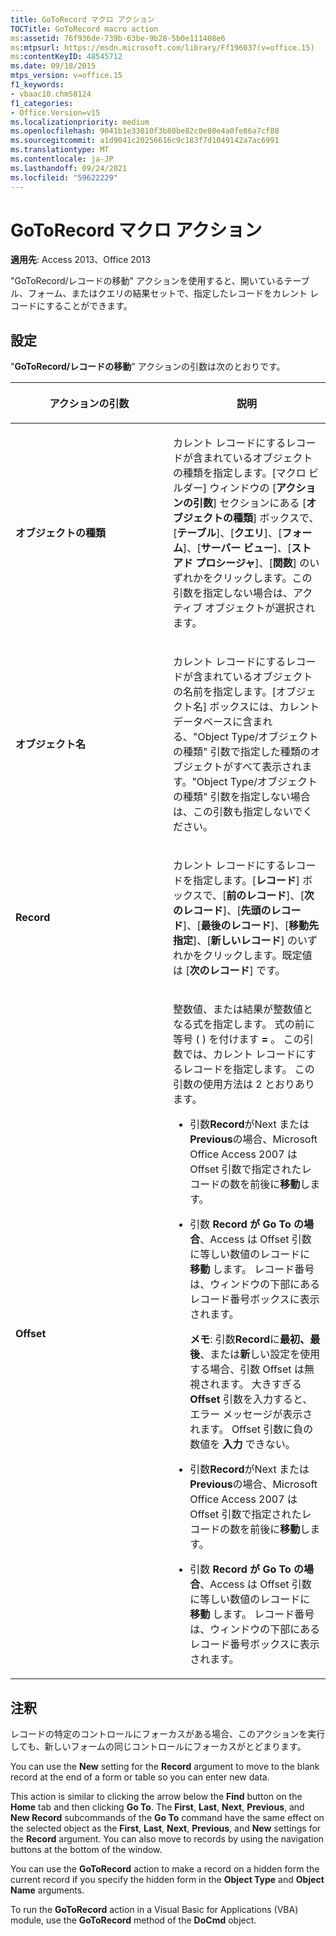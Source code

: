 ```yaml
---
title: GoToRecord マクロ アクション
TOCTitle: GoToRecord macro action
ms:assetid: 76f936de-739b-63be-9b28-5b0e111408e6
ms:mtpsurl: https://msdn.microsoft.com/library/Ff196037(v=office.15)
ms:contentKeyID: 48545712
ms.date: 09/18/2015
mtps_version: v=office.15
f1_keywords:
- vbaac10.chm58124
f1_categories:
- Office.Version=v15
ms.localizationpriority: medium
ms.openlocfilehash: 9041b1e33010f3b80be82c0e80e4a0fe86a7cf80
ms.sourcegitcommit: a1d9041c20256616c9c183f7d1049142a7ac6991
ms.translationtype: MT
ms.contentlocale: ja-JP
ms.lasthandoff: 09/24/2021
ms.locfileid: "59622229"
---
```

# <a name="gotorecord-macro-action"></a>GoToRecord マクロ アクション


**適用先**: Access 2013、Office 2013

"GoToRecord/レコードの移動" アクションを使用すると、開いているテーブル、フォーム、またはクエリの結果セットで、指定したレコードをカレント レコードにすることができます。

## <a name="setting"></a>設定

"**GoToRecord/レコードの移動**" アクションの引数は次のとおりです。

<table>
<colgroup>
<col style="width: 50%" />
<col style="width: 50%" />
</colgroup>
<thead>
<tr class="header">
<th><p>アクションの引数</p></th>
<th><p>説明</p></th>
</tr>
</thead>
<tbody>
<tr class="odd">
<td><p><strong>オブジェクトの種類</strong></p></td>
<td><p>カレント レコードにするレコードが含まれているオブジェクトの種類を指定します。[マクロ ビルダー] ウィンドウの [<strong>アクションの引数</strong>] セクションにある [<strong>オブジェクトの種類</strong>] ボックスで、[<strong>テーブル</strong>]、[<strong>クエリ</strong>]、[<strong>フォーム</strong>]、[<strong>サーバー ビュー</strong>]、[<strong>ストアド プロシージャ</strong>]、[<strong>関数</strong>] のいずれかをクリックします。この引数を指定しない場合は、アクティブ オブジェクトが選択されます。</p></td>
</tr>
<tr class="even">
<td><p><strong>オブジェクト名</strong></p></td>
<td><p>カレント レコードにするレコードが含まれているオブジェクトの名前を指定します。[オブジェクト名] ボックスには、カレント データベースに含まれる、"Object Type/オブジェクトの種類" 引数で指定した種類のオブジェクトがすべて表示されます。"Object Type/オブジェクトの種類" 引数を指定しない場合は、この引数も指定しないでください。</p></td>
</tr>
<tr class="odd">
<td><p><strong>Record</strong></p></td>
<td><p>カレント レコードにするレコードを指定します。[<strong>レコード</strong>] ボックスで、[<strong>前のレコード</strong>]、[<strong>次のレコード</strong>]、[<strong>先頭のレコード</strong>]、[<strong>最後のレコード</strong>]、[<strong>移動先指定</strong>]、[<strong>新しいレコード</strong>] のいずれかをクリックします。既定値は [<strong>次のレコード</strong>] です。</p></td>
</tr>
<tr class="even">
<td><p><strong>Offset</strong></p></td>
<td><p>整数値、または結果が整数値となる式を指定します。 式の前に等号 ( ) を付けます <strong>=</strong> 。 この引数では、カレント レコードにするレコードを指定します。 この引数の使用方法は 2 とおりあります。</p>
<ul>
<li><p>引数<strong>Record</strong>が<strong></strong>Next または<strong>Previous</strong>の場合、Microsoft Office Access 2007 は Offset 引数で指定されたレコードの数を前後に<strong>移動</strong>します。</p></li>
<li><p>引数 <strong>Record が Go</strong> <strong>To の場合</strong>、Access は Offset 引数に等しい数値のレコードに <strong>移動</strong> します。 レコード番号は、ウィンドウの下部にあるレコード番号ボックスに表示されます。</p>
<p><strong>メモ</strong>: 引数<strong>Record</strong>に<strong>最初、</strong><strong>最後</strong>、または<strong>新</strong>しい設定を使用する場合、引数 Offset は無視されます。 <strong></strong> 大きすぎる <strong>Offset</strong> 引数を入力すると、エラー メッセージが表示されます。 Offset 引数に負の数値を <strong>入力</strong> できない。</p></li>
<li><p>引数<strong>Record</strong>が<strong></strong>Next または<strong>Previous</strong>の場合、Microsoft Office Access 2007 は Offset 引数で指定されたレコードの数を前後に<strong>移動</strong>します。</p></li>
<li><p>引数 <strong>Record が Go</strong> <strong>To の場合</strong>、Access は Offset 引数に等しい数値のレコードに <strong>移動</strong> します。 レコード番号は、ウィンドウの下部にあるレコード番号ボックスに表示されます。</p></li>
</ul>
</td>
</tr>
</tbody>
</table>


## <a name="remarks"></a>注釈

レコードの特定のコントロールにフォーカスがある場合、このアクションを実行しても、新しいフォームの同じコントロールにフォーカスがとどまります。

You can use the **New** setting for the **Record** argument to move to the blank record at the end of a form or table so you can enter new data.

This action is similar to clicking the arrow below the **Find** button on the **Home** tab and then clicking **Go To**. The **First**, **Last**, **Next**, **Previous**, and **New Record** subcommands of the **Go To** command have the same effect on the selected object as the **First**, **Last**, **Next**, **Previous**, and **New** settings for the **Record** argument. You can also move to records by using the navigation buttons at the bottom of the window.

You can use the **GoToRecord** action to make a record on a hidden form the current record if you specify the hidden form in the **Object Type** and **Object Name** arguments.

To run the **GoToRecord** action in a Visual Basic for Applications (VBA) module, use the **GoToRecord** method of the **DoCmd** object.

